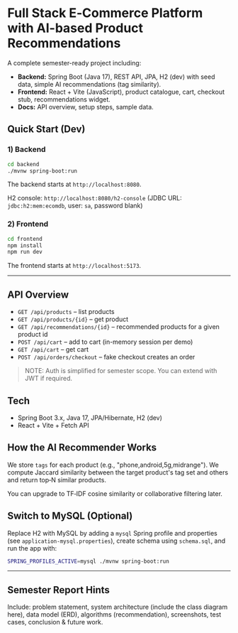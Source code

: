 # Full Stack E‑Commerce Platform with AI-based Product Recommendations

A complete semester-ready project including:
- **Backend:** Spring Boot (Java 17), REST API, JPA, H2 (dev) with seed data, simple AI recommendations (tag similarity).
- **Frontend:** React + Vite (JavaScript), product catalogue, cart, checkout stub, recommendations widget.
- **Docs:** API overview, setup steps, sample data.

## Quick Start (Dev)
### 1) Backend
```bash
cd backend
./mvnw spring-boot:run
```
The backend starts at `http://localhost:8080`.

H2 console: `http://localhost:8080/h2-console` (JDBC URL: `jdbc:h2:mem:ecomdb`, user: `sa`, password blank)

### 2) Frontend
```bash
cd frontend
npm install
npm run dev
```
The frontend starts at `http://localhost:5173`.

---

## API Overview
- `GET /api/products` – list products
- `GET /api/products/{id}` – get product
- `GET /api/recommendations/{id}` – recommended products for a given product id
- `POST /api/cart` – add to cart (in-memory session per demo)
- `GET /api/cart` – get cart
- `POST /api/orders/checkout` – fake checkout creates an order

> NOTE: Auth is simplified for semester scope. You can extend with JWT if required.

## Tech
- Spring Boot 3.x, Java 17, JPA/Hibernate, H2 (dev)
- React + Vite + Fetch API

## How the AI Recommender Works
We store `tags` for each product (e.g., "phone,android,5g,midrange").
We compute Jaccard similarity between the target product's tag set and others and return top‑N similar products.

You can upgrade to TF‑IDF cosine similarity or collaborative filtering later.

## Switch to MySQL (Optional)
Replace H2 with MySQL by adding a `mysql` Spring profile and properties (see `application-mysql.properties`), create schema using `schema.sql`, and run the app with:
```bash
SPRING_PROFILES_ACTIVE=mysql ./mvnw spring-boot:run
```

---

## Semester Report Hints
Include: problem statement, system architecture (include the class diagram here), data model (ERD), algorithms (recommendation), screenshots, test cases, conclusion & future work.
